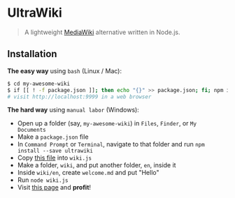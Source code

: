 # UltraWiki
> A lightweight [MediaWiki](https://github.com/wikimedia/mediawiki) alternative written in Node.js.

## Installation
**The easy way** using `bash` (Linux / Mac):
```sh
$ cd my-awesome-wiki
$ if [[ ! -f package.json ]]; then echo "{}" >> package.json; fi; npm install --save ultrawiki && mkdir wiki && curl -fsSL https://github.com/nanalan/ultrawiki/raw/master/example.js >> wiki.js && mkdir wiki && mkdir wiki/en && echo "# Welcome to [My Wiki](/)!" >> wiki/en/welcome.md && node wiki.js
# visit http://localhost:9999 in a web browser
```

**The hard way** using `manual labor` (Windows):  
- Open up a folder (say, `my-awesome-wiki`) in `Files`, `Finder`, or `My Documents`
- Make a `package.json` file
- In `Command Prompt` or `Terminal`, navigate to that folder and run `npm install --save ultrawiki`
- Copy [this file](https://raw.githubusercontent.com/nanalan/ultrawiki/master/example.js) into `wiki.js`
- Make a folder, `wiki`, and put another folder, `en`, inside it
- Inside `wiki/en`, create `welcome.md` and put "Hello"
- Run `node wiki.js`
- Visit [this page](http:/localhost:9999) and **profit**!
